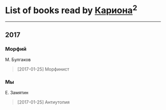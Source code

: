 # List of books read by [Кариона](http://vk.com/id401225211)<sup>2</sup>
---

## 2017

### Морфий
М. Булгаков
> [2017-01-25] Морфинист


### Мы
Е. Замятин
> [2017-01-25] Антиутопия



